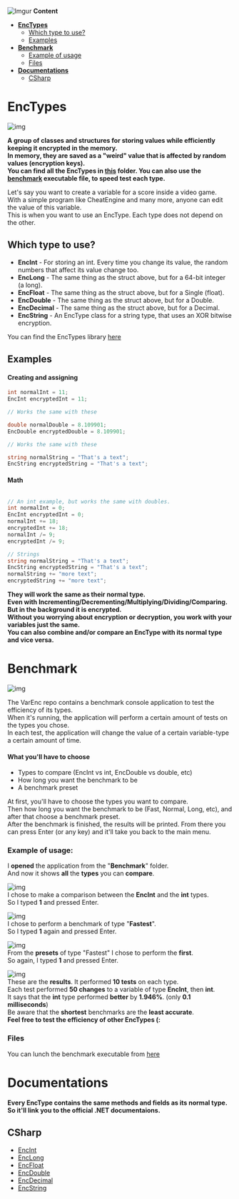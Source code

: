 ![Imgur](https://i.imgur.com/2FPrdWN.png)
**Content**
- [**EncTypes**](#enctypes)
  - [Which type to use?](#which-type-to-use)
  - [Examples](#examples)
- [**Benchmark**](#benchmark)
  - [Example of usage](#example-of-usage)
  - [Files](#files)
- [**Documentations**](#documentations)
  - [CSharp](#csharp)

# EncTypes
![img](https://i.imgur.com/rIKRq3i.png)

**A group of classes and structures for storing values while efficiently keeping it encrypted in the memory.**  
**In memory, they are saved as a "weird" value that is affected by random values (encryption keys).**  
**You can find all the EncTypes in [this](https://github.com/JosepeDev/Variable-Encryption/tree/main/EncTypes) folder. You can also use the** 
**[benchmark](https://github.com/JosepeDev/Variable-Encryption/wiki/VarEnc's-Benchmark) executable file, to speed test each type.**  

Let's say you want to create a variable for a score inside a video game.  
With a simple program like CheatEngine and many more, anyone can edit the value of this variable.  
This is when you want to use an EncType. Each type does not depend on the other.  

## Which type to use?

- **EncInt** - For storing an int. Every time you change its value, the random numbers that affect its value change too.
- **EncLong** - The same thing as the struct above, but for a 64-bit integer (a long).
- **EncFloat** - The same thing as the struct above, but for a Single (float).
- **EncDouble** - The same thing as the struct above, but for a Double.
- **EncDecimal** - The same thing as the struct above, but for a Decimal.
- **EncString** - An EncType class for a string type, that uses an XOR bitwise encryption.

You can find the EncTypes library [here](https://github.com/JosepeDev/Variable-Encryption/tree/main/EncTypes)

## Examples

#### Creating and assigning

```csharp
int normalInt = 11;
EncInt encryptedInt = 11;

// Works the same with these

double normalDouble = 8.109901;
EncDouble encryptedDouble = 8.109901;

// Works the same with these

string normalString = "That's a text";
EncString encryptedString = "That's a text";
```

#### Math

```csharp

// An int example, but works the same with doubles.
int normalInt = 0;
EncInt encryptedInt = 0;
normalInt += 18;
encryptedInt += 18; 
normalInt /= 9;
encryptedInt /= 9; 

// Strings
string normalString = "That's a text";
EncString encryptedString = "That's a text";
normalString += "more text";
encryptedString += "more text";

```

**They will work the same as their normal type.**  
**Even with Incrementing/Decrementing/Multiplying/Dividing/Comparing.**  
**But in the background it is encrypted.**  
**Without you worrying about encryption or decryption, you work with your variables just the same.**  
**You can also combine and/or compare an EncType with its normal type and vice versa.**  

# Benchmark
![img](https://i.imgur.com/ZiTbLZv.png)

The VarEnc repo contains a benchmark console application to test the efficiency of its types.  
When it's running, the application will perform a certain amount of tests on the types you chose.  
In each test, the application will change the value of a certain variable-type a certain amount of time.  

#### What you'll have to choose
* Types to compare (EncInt vs int, EncDouble vs double, etc)
* How long you want the benchmark to be
* A benchmark preset

At first, you'll have to choose the types you want to compare.  
Then how long you want the benchmark to be (Fast, Normal, Long, etc), and after that choose a benchmark preset.  
After the benchmark is finished, the results will be printed. From there you can press Enter (or any key) and it'll take you back to the main menu.  

### Example of usage:  
I **opened** the application from the "**Benchmark**" folder.  
And now it shows **all** the **types** you can **compare**.  

![img](https://i.imgur.com/O9khnDw.jpg)  
I chose to make a comparison between the **EncInt** and the **int** types.  
So I typed **1** and pressed Enter.  

![img](https://i.imgur.com/TlD1yM6.jpg)  
I chose to perform a benchmark of type "**Fastest**".  
So I typed **1** again and pressed Enter.   

![img](https://i.imgur.com/NT5SHRR.jpg)  
From the **presets** of type "Fastest" I chose to perform the **first**.  
So again, I typed **1** and pressed Enter.  

![img](https://i.imgur.com/iyHdlt6.jpg)  
These are the **results**. It performed **10 tests** on each type.  
Each test performed **50 changes** to a variable of type **EncInt**, then **int**.  
It says that the **int** type performed **better** by **1.946%**. (only **0.1 milliseconds**)  
Be aware that the **shortest** benchmarks are the **least accurate**.  
**Feel free to test the efficiency of other EncTypes (:**  

### Files

You can lunch the benchmark executable from [here](https://github.com/JosepeDev/Variable-Encryption/tree/main/Benchmark)

# Documentations
**Every EncType contains the same methods and fields as its normal type.**  
**So it'll link you to the official .NET documentaions.**
## CSharp
- [EncInt](https://docs.microsoft.com/en-us/dotnet/api/system.int32?view=net-5.0)
- [EncLong](https://docs.microsoft.com/en-us/dotnet/api/system.int64?view=net-5.0)
- [EncFloat](https://docs.microsoft.com/en-us/dotnet/api/system.single?view=net-5.0)
- [EncDouble](https://docs.microsoft.com/en-us/dotnet/api/system.double?view=net-5.0)
- [EncDecimal](https://docs.microsoft.com/en-us/dotnet/api/system.decimal?view=net-5.0)
- [EncString](https://docs.microsoft.com/en-us/dotnet/api/system.string?view=net-5.0)
